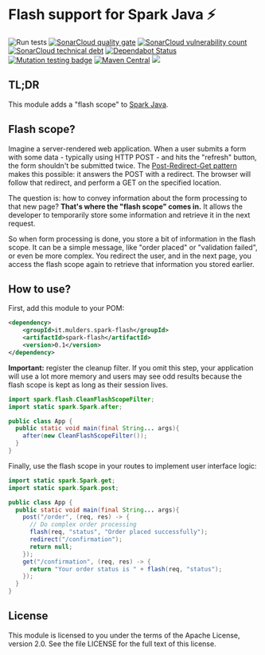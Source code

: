 # Flash support for Spark Java ⚡

![Run tests](https://github.com/mthmulders/spark-flash/workflows/Run%20tests/badge.svg)
[![SonarCloud quality gate](https://sonarcloud.io/api/project_badges/measure?project=mthmulders_spark-flash&metric=alert_status)](https://sonarcloud.io/dashboard?id=mthmulders_spark-flash)
[![SonarCloud vulnerability count](https://sonarcloud.io/api/project_badges/measure?project=mthmulders_spark-flash&metric=vulnerabilities)](https://sonarcloud.io/dashboard?id=mthmulders_spark-flash)
[![SonarCloud technical debt](https://sonarcloud.io/api/project_badges/measure?project=mthmulders_spark-flash&metric=sqale_index)](https://sonarcloud.io/dashboard?id=mthmulders_spark-flash)
[![Dependabot Status](https://api.dependabot.com/badges/status?host=github&repo=mthmulders/spark-flash)](https://dependabot.com)
[![Mutation testing badge](https://img.shields.io/endpoint?style=plastic&url=https%3A%2F%2Fbadge-api.stryker-mutator.io%2Fgithub.com%2Fmthmulders%2Fspark-flash%2Fmaster)](https://dashboard.stryker-mutator.io/reports/github.com/mthmulders/spark-flash/master)
[![Maven Central](https://img.shields.io/maven-central/v/it.mulders.spark-flash/spark-flash.svg?color=brightgreen&label=Maven%20Central)](https://search.maven.org/artifact/it.mulders.spark-flash/spark-flash)
[![](https://img.shields.io/github/license/mthmulders/spark-flash.svg)](./LICENSE)

## TL;DR

This module adds a "flash scope" to [Spark Java](http://sparkjava.com/).

## Flash scope?
Imagine a server-rendered web application.
When a user submits a form with some data - typically using HTTP POST - and hits the "refresh" button, the form shouldn't be submitted twice.
The [Post-Redirect-Get pattern](https://en.wikipedia.org/wiki/Post/Redirect/Get) makes this possible: it answers the POST with a redirect.
The browser will follow that redirect, and perform a GET on the specified location.

The question is: how to convey information about the form processing to that new page?
**That's where the "flash scope" comes in.**
It allows the developer to temporarily store some information and retrieve it in the next request.

So when form processing is done, you store a bit of information in the flash scope.
It can be a simple message, like "order placed" or "validation failed", or even be more complex.
You redirect the user, and in the next page, you access the flash scope again to retrieve that information you stored earlier.

## How to use?
First, add this module to your POM:

```xml
<dependency>
    <groupId>it.mulders.spark-flash</groupId>
    <artifactId>spark-flash</artifactId>
    <version>0.1</version>
</dependency>
```

**Important:** register the cleanup filter.
If you omit this step, your application will use a lot more memory and users may see odd results because the flash scope is kept as long as their session lives.
 
```java
import spark.flash.CleanFlashScopeFilter;
import static spark.Spark.after;

public class App {
  public static void main(final String... args){
    after(new CleanFlashScopeFilter());    
  }
}
```

Finally, use the flash scope in your routes to implement user interface logic:

```java
import static spark.Spark.get;
import static spark.Spark.post;

public class App {
  public static void main(final String... args){
    post("/order", (req, res) -> {
      // Do complex order processing
      flash(req, "status", "Order placed successfully");
      redirect("/confirmation");
      return null;
    });
    get("/confirmation", (req, res) -> {
      return "Your order status is " + flash(req, "status");
    });
  }
}
```

## License
This module is licensed to you under the terms of the Apache License, version 2.0.
See the file LICENSE for the full text of this license. 